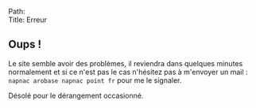 Path:  
Title: Erreur  

## Oups !

Le site semble avoir des problèmes, il reviendra dans quelques minutes normalement et si ce n'est pas le cas n'hésitez pas à m'envoyer un mail : `napnac arobase napnac point fr` pour me le signaler.

Désolé pour le dérangement occasionné.
